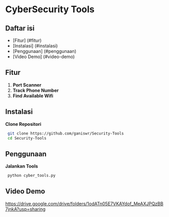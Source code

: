 # CyberSecurity Tools

## Daftar isi
- [Fitur] (#fitur)
- [Instalasi] (#instalasi)
- [Penggunaan] (#penggunaan)
- [Video Demo] (#video-demo)

## Fitur
1. **Port Scanner**
2. **Track Phone Number**
3. **Find Available Wifi**

## Instalasi

**Clone Repositori**
  ```bash
   git clone https://github.com/ganiswr/Security-Tools
   cd Security-Tools
   ```

## Penggunaan
**Jalankan Tools**
  ```bash
   python cyber_tools.py
   ```
## Video Demo
https://drive.google.com/drive/folders/1odATn05E7VKAYdof_MeAXJPQzBB7jnkA?usp=sharing
